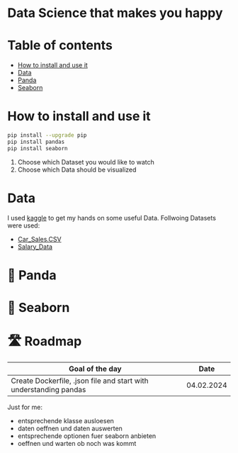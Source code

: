 # Data Science that makes you happy

# Table of contents
- [How to install and use it](#how_to_install_and_use_it)
- [Data](#data)
- [Panda](#-panda)
- [Seaborn](#-seaborn)

# How to install and use it
```bash
pip install --upgrade pip
pip install pandas
pip install seaborn
```
1. Choose which Dataset you would like to watch
2. Choose which Data should be visualized

# Data
I used [kaggle](https://www.kaggle.com/) to get my hands on some useful Data. Follwoing Datasets were used:
- [Car_Sales.CSV](https://www.kaggle.com/datasets/missionjee/car-sales-report)
- [Salary_Data](https://www.kaggle.com/datasets/mohithsairamreddy/salary-data?rvi=1)

# 🐼 Panda


# 🌊 Seaborn


# 🛣️ Roadmap
|Goal of the day|Date|
|-|-|
|Create Dockerfile, .json file and start with understanding pandas|04.02.2024|


Just for me:
- entsprechende klasse ausloesen
- daten oeffnen und daten auswerten
- entsprechende optionen fuer seaborn anbieten
- oeffnen und warten ob noch was kommt